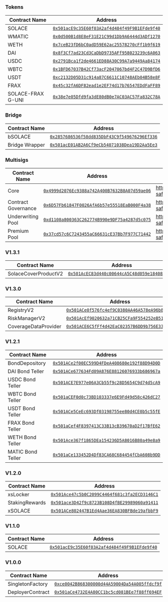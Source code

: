 ### Tokens

| Contract Name                | Address                                      |
|------------------------------|----------------------------------------------|
| SOLACE                       | [`0x501acE9c35E60f03A2af4d484f49F9B1EFde9f40`](https://polygonscan.com/address/0x501acE9c35E60f03A2af4d484f49F9B1EFde9f40) |
| WMATIC                       | [`0x0d500B1d8E8eF31E21C99d1Db9A6444d3ADf1270`](https://polygonscan.com/address/0x0d500B1d8E8eF31E21C99d1Db9A6444d3ADf1270) |
| WETH                         | [`0x7ceB23fD6bC0adD59E62ac25578270cFf1b9f619`](https://polygonscan.com/address/0x7ceB23fD6bC0adD59E62ac25578270cFf1b9f619) |
| DAI                          | [`0x8f3Cf7ad23Cd3CaDbD9735AFf958023239c6A063`](https://polygonscan.com/address/0x8f3Cf7ad23Cd3CaDbD9735AFf958023239c6A063) |
| USDC                         | [`0x2791Bca1f2de4661ED88A30C99A7a9449Aa84174`](https://polygonscan.com/address/0x2791Bca1f2de4661ED88A30C99A7a9449Aa84174) |
| WBTC                         | [`0x1BFD67037B42Cf73acF2047067bd4F2C47D9BfD6`](https://polygonscan.com/address/0x1BFD67037B42Cf73acF2047067bd4F2C47D9BfD6) |
| USDT                         | [`0xc2132D05D31c914a87C6611C10748AEb04B58e8F`](https://polygonscan.com/address/0xc2132D05D31c914a87C6611C10748AEb04B58e8F) |
| FRAX                         | [`0x45c32fA6DF82ead1e2EF74d17b76547EDdFaFF89`](https://polygonscan.com/address/0x45c32fA6DF82ead1e2EF74d17b76547EDdFaFF89) |
| SOLACE-FRAX G-UNI            | [`0x38e7e05Dfd9fa3dE80dB0e7AC03AC57Fa832C78A`](https://polygonscan.com/address/0x38e7e05Dfd9fa3dE80dB0e7AC03AC57Fa832C78A) |

### Bridge

| Contract Name                | Address                                      |
|------------------------------|----------------------------------------------|
| bSOLACE                      | [`0x2857686536f58dd835DbF43C9f549676296Ef336`](https://polygonscan.com/address/0x2857686536f58dd835DbF43C9f549676296Ef336) |
| Bridge Wrapper               | [`0x501acE01AB2A6Cf9eCb54071038Dea19D2Aa5Ee3`](https://polygonscan.com/address/0x501acE01AB2A6Cf9eCb54071038Dea19D2Aa5Ee3) |

### Multisigs

| Contract Name                | Address                                      | Links |
|------------------------------|----------------------------------------------|-------|
| Core                         | [`0x4999d2076Ec9388a742A400B7632B8A07d59ae06`](https://polygonscan.com/address/0x4999d2076Ec9388a742A400B7632B8A07d59ae06) | https://gnosis-safe.io/app/matic:0x4999d2076Ec9388a742A400B7632B8A07d59ae06 |
| Contract Governance          | [`0x6D57Fb61847F0026AfA6b57e55518EaB000F4a38`](https://polygonscan.com/address/0x6D57Fb61847F0026AfA6b57e55518EaB000F4a38) | https://gnosis-safe.io/app/matic:0x6D57Fb61847F0026AfA6b57e55518EaB000F4a38 |
| Underwriting Pool            | [`0xd1108a800363C262774B990e9DF75a4287d5c075`](https://polygonscan.com/address/0xd1108a800363C262774B990e9DF75a4287d5c075) | https://gnosis-safe.io/app/matic:0xd1108a800363C262774B990e9DF75a4287d5c075 |
| Premium Pool                 | [`0x37cd57c6C7243455aC66631cE37Bb7F977C71442`](https://polygonscan.com/address/0x37cd57c6C7243455aC66631cE37Bb7F977C71442) | https://gnosis-safe.io/app/matic:0x37cd57c6C7243455aC66631cE37Bb7F977C71442 |


### V1.3.1

| Contract Name                | Address                                      |
|------------------------------|----------------------------------------------|
| SolaceCoverProductV2         | [`0x501AcEC83d440c00644cA5C48d059e1840852a64`](https://polygonscan.com/address/0x501AcEC83d440c00644cA5C48d059e1840852a64) |

### V1.3.0

| Contract Name                | Address                                      |
|------------------------------|----------------------------------------------|
| RegistryV2                   | [`0x501ACe0f576fc4ef9C0380AA46A578eA96b85776`](https://polygonscan.com/address/0x501ACe0f576fc4ef9C0380AA46A578eA96b85776) |
| RiskManagerV2                | [`0x501AcEf9020632a71CB25CFa9F554252eB51732b`](https://polygonscan.com/address/0x501AcEf9020632a71CB25CFa9F554252eB51732b) |
| CoverageDataProvider         | [`0x501ACE6C5fFf4d42EaC02357B6DD9b756E337355`](https://polygonscan.com/address/0x501ACE6C5fFf4d42EaC02357B6DD9b756E337355) |

### V1.2.1

| Contract Name                | Address                                      |
|------------------------------|----------------------------------------------|
| BondDepository               | [`0x501ACe2f00EC599D4FDeA408680e192f88D94D0D`](https://polygonscan.com/address/0x501ACe2f00EC599D4FDeA408680e192f88D94D0D) |
| DAI Bond Teller              | [`0x501ACe677634Fd09A876E88126076933b686967a`](https://polygonscan.com/address/0x501ACe677634Fd09A876E88126076933b686967a) |
| USDC Bond Teller             | [`0x501ACE7E977e06A3Cb55f9c28D5654C9d74d5cA9`](https://polygonscan.com/address/0x501ACE7E977e06A3Cb55f9c28D5654C9d74d5cA9) |
| WBTC Bond Teller             | [`0x501aCEF0d0c73BD103337e6E9Fd49d58c426dC27`](https://polygonscan.com/address/0x501aCEF0d0c73BD103337e6E9Fd49d58c426dC27) |
| USDT Bond Teller             | [`0x501ACe5CeEc693Df03198755ee80d4CE0b5c55fE`](https://polygonscan.com/address/0x501ACe5CeEc693Df03198755ee80d4CE0b5c55fE) |
| FRAX Bond Teller             | [`0x501aCef4F8397413C33B13cB39670aD2f17BfE62`](https://polygonscan.com/address/0x501aCef4F8397413C33B13cB39670aD2f17BfE62) |
| WETH Bond Teller             | [`0x501Ace367f1865DEa154236D5A8016B80a49e8a9`](https://polygonscan.com/address/0x501Ace367f1865DEa154236D5A8016B80a49e8a9) |
| MATIC Bond Teller            | [`0x501aCe133452D4Df83CA68C684454fCbA608b9DD`](https://polygonscan.com/address/0x501aCe133452D4Df83CA68C684454fCbA608b9DD) |

### V1.2.0

| Contract Name                | Address                                      |
|------------------------------|----------------------------------------------|
| xsLocker                     | [`0x501Ace47c5b0C2099C4464f681c3fa2ECD3146C1`](https://polygonscan.com/address/0x501Ace47c5b0C2099C4464f681c3fa2ECD3146C1) |
| StakingRewards               | [`0x501ace3D42f9c8723B108D4fBE29989060a91411`](https://polygonscan.com/address/0x501ace3D42f9c8723B108D4fBE29989060a91411) |
| xSOLACE                      | [`0x501ACe802447B1Ed4Aae36EA830BFBde19afbbF9`](https://polygonscan.com/address/0x501ACe802447B1Ed4Aae36EA830BFBde19afbbF9) |

### V1.1.0

| Contract Name                | Address                                      |
|------------------------------|----------------------------------------------|
| SOLACE                       | [`0x501acE9c35E60f03A2af4d484f49F9B1EFde9f40`](https://polygonscan.com/address/0x501acE9c35E60f03A2af4d484f49F9B1EFde9f40) |

### V1.0.0

| Contract Name                | Address                                      |
|------------------------------|----------------------------------------------|
| SingletonFactory             | [`0xce0042B868300000d44A59004Da54A005ffdcf9f`](https://polygonscan.com/address/0xce0042B868300000d44A59004Da54A005ffdcf9f) |
| DeployerContract             | [`0x501aCe4732E4A80CC1bc5cd081BEe7f88ff694EF`](https://polygonscan.com/address/0x501aCe4732E4A80CC1bc5cd081BEe7f88ff694EF) |
